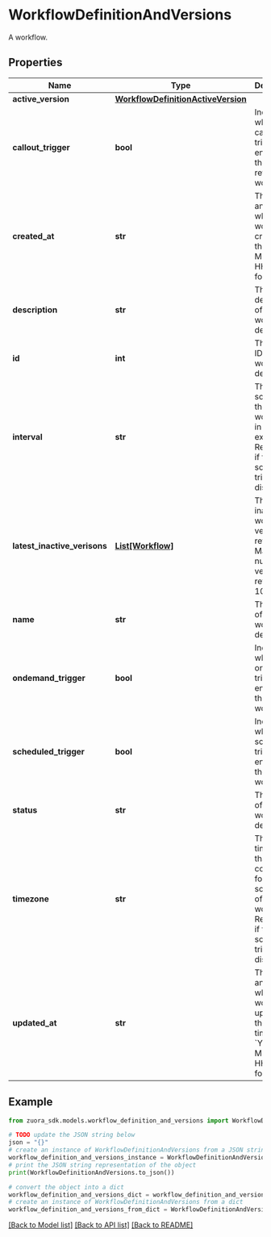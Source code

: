# WorkflowDefinitionAndVersions

A workflow. 

## Properties

Name | Type | Description | Notes
------------ | ------------- | ------------- | -------------
**active_version** | [**WorkflowDefinitionActiveVersion**](WorkflowDefinitionActiveVersion.md) |  | [optional] 
**callout_trigger** | **bool** | Indicates whether the callout trigger is enabled for the retrieved workflow.  | [optional] 
**created_at** | **str** | The date and time when the workflow is created, in the &#x60;YYYY-MM-DD HH:MM:SS&#x60; format.  | [optional] 
**description** | **str** | The description of the workflow definition.  | [optional] 
**id** | **int** | The unique ID of the workflow definition.  | [optional] 
**interval** | **str** | The schedule of the workflow, in a CRON expression. Returns null if the schedued trigger is disabled.  | [optional] 
**latest_inactive_verisons** | [**List[Workflow]**](Workflow.md) | The list of inactive workflow versions retrieved. Maximum number of versions retrieved is 10.    | [optional] 
**name** | **str** | The name of the workflow definition.  | [optional] 
**ondemand_trigger** | **bool** | Indicates whether the ondemand trigger is enabled for the workflow.  | [optional] 
**scheduled_trigger** | **bool** | Indicates whether the scheduled trigger is enabled for the workflow.  | [optional] 
**status** | **str** | The status of the workflow definition.  | [optional] 
**timezone** | **str** | The timezone that is configured for the scheduler of the workflow. Returns null if the scheduled trigger is disabled.  | [optional] 
**updated_at** | **str** | The date and time when the workflow is updated the last time, in the &#x60;YYYY-MM-DD HH:MM:SS&#x60; format.  | [optional] 

## Example

```python
from zuora_sdk.models.workflow_definition_and_versions import WorkflowDefinitionAndVersions

# TODO update the JSON string below
json = "{}"
# create an instance of WorkflowDefinitionAndVersions from a JSON string
workflow_definition_and_versions_instance = WorkflowDefinitionAndVersions.from_json(json)
# print the JSON string representation of the object
print(WorkflowDefinitionAndVersions.to_json())

# convert the object into a dict
workflow_definition_and_versions_dict = workflow_definition_and_versions_instance.to_dict()
# create an instance of WorkflowDefinitionAndVersions from a dict
workflow_definition_and_versions_from_dict = WorkflowDefinitionAndVersions.from_dict(workflow_definition_and_versions_dict)
```
[[Back to Model list]](../README.md#documentation-for-models) [[Back to API list]](../README.md#documentation-for-api-endpoints) [[Back to README]](../README.md)


